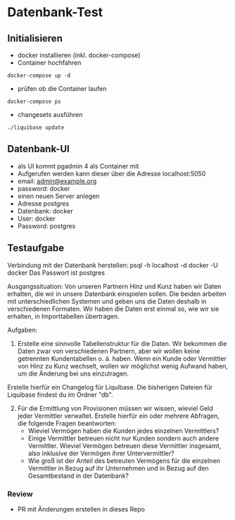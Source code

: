 # Datenbank-Test

## Initialisieren

- docker installieren (inkl. docker-compose)
- Container hochfahren

````shell
docker-compose up -d
````
- prüfen ob die Container laufen
````shell
docker-compose ps
````

- changesets ausführen

```shell
./liquibase update
```
## Datenbank-UI

- als UI kommt pgadmin 4 als Container mit
- Aufgerufen werden kann dieser über die Adresse localhost:5050
- email: admin@example.org
- password: docker
- einen neuen Server anlegen
- Adresse postgres
- Datenbank: docker
- User: docker
- Password: postgres

## Testaufgabe
Verbindung mit der Datenbank herstellen:
psql -h localhost -d docker -U docker
Das Passwort ist postgres

Ausgangssituation:
Von unseren Partnern Hinz und Kunz haben wir Daten erhalten, die wir in unsere Datenbank einspielen sollen.
Die beiden arbeiten mit unterschiedlichen Systemen und geben uns die Daten deshalb in verschiedenen Formaten.
Wir haben die Daten erst einmal so, wie wir sie erhalten, in Importtabellen übertragen.

Aufgaben:

1. Erstelle eine sinnvolle Tabellenstruktur für die Daten. Wir bekommen die Daten zwar von verschiedenen Partnern, aber wir wollen keine getrennten Kundentabellen o. ä. haben. Wenn ein Kunde oder Vermittler von Hinz zu Kunz wechselt, wollen wir möglichst wenig Aufwand haben, um die Änderung bei uns einzutragen.

Erstelle hierfür ein Changelog für Liquibase. Die bisherigen Dateien für Liquibase findest du im Ordner "db".

2. Für die Ermittlung von Provisionen müssen wir wissen, wieviel Geld jeder Vermittler verwaltet. Erstelle hierfür ein oder mehrere Abfragen, die folgende Fragen beantworten:
   - Wieviel Vermögen haben die Kunden jedes einzelnen Vermittlers?
   - Einige Vermittler betreuen nicht nur Kunden sondern auch andere Vermittler. Wieviel Vermögen betreuen diese Vermittler insgesamt, also inklusive der Vermögen ihrer Untervermittler?
   - Wie groß ist der Anteil des betreuten Vermögens für die einzelnen Vermittler in Bezug auf ihr Unternehmen und in Bezug auf den Gesamtbestand in der Datenbank?
   
### Review

- PR mit Änderungen erstellen in dieses Repo
